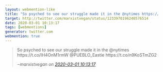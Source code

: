 ```yaml
---
layout: webmention-like
title: "So psyched to see our struggle made it in the @nytimes https://t.co/IH4OnM1rmW @PUEBLO_Eastie https://t.co/n9KoSTmZG2"
target: http://twitter.com/marxistvegan/status/1233970196240576514
date: 2020-03-01 10:13:17
tags: [webmentions]
generator: twitter.com
webmention: true
---
```




<blockquote class="external-citation">
  <p>
    So psyched to see our struggle made it in the @nytimes https://t.co/IH4OnM1rmW @PUEBLO_Eastie https://t.co/n9KoSTmZG2
  </p>
  <cite>‒<span class="p-author p-name">marxistvegan</span>
    on
    <a href="http://twitter.com/marxistvegan/status/1233970196240576514" rel="external nofollow" target="_blank">2020-03-01 10:13:17</a>
  </cite>
</blockquote>



